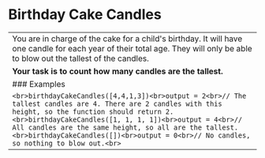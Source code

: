 # Birthday Cake Candles

|                                                                                                                                                                                                                                                                                                                                                                         |
| ----------------------------------------------------------------------------------------------------------------------------------------------------------------------------------------------------------------------------------------------------------------------------------------------------------------------------------------------------------------------- |
| You are in charge of the cake for a child's birthday. It will have one candle for each year of their total age. They will only be able to blow out the tallest of the candles.                                                                                                                                                                                          |
| **Your task is to count how many candles are the tallest.**                                                                                                                                                                                                                                                                                                             |
| ### Examples                                                                                                                                                                                                                                                                                                                                                            |
| ```<br>birthdayCakeCandles([4,4,1,3])<br>output = 2<br>// The tallest candles are 4. There are 2 candles with this height, so the function should return 2.<br>birthdayCakeCandles([1, 1, 1, 1])<br>output = 4<br>// All candles are the same height, so all are the tallest.<br>birthdayCakeCandles([])<br>output = 0<br>// No candles, so nothing to blow out.<br>``` |
